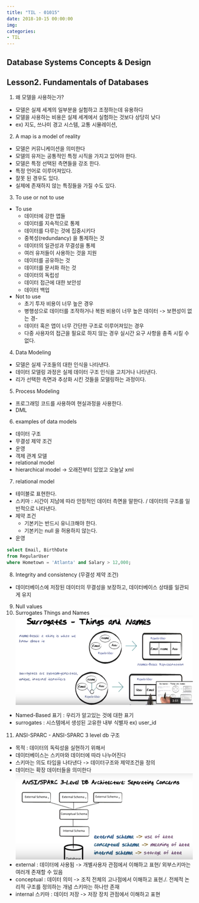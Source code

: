 ```yaml
---
title: "TIL - 01015"
date: 2018-10-15 00:00:00
img:
categories:
- TIL
---
```


## Database Systems Concepts & Design
## Lesson2. Fundamentals of Databases

1.  왜 모델을 사용하는가?
- 모델은 실제 세계의 일부분을 실험하고 조정하는데 유용하다
- 모델을 사용하는 비용은 실제 세계에서 실험하는 것보다 상당히 낮다
- ex) 지도, 쓰나미 경고 시스템, 교통 시뮬레이션,

2. A map is a model of reality
- 모델은 커뮤니케이션을 의미한다
- 모델의 유저는 공통적인 특정 시직을 가지고 있어야 한다.
- 모델은 특정 선택된 측면들을 강조 한다.
- 특정 언어로 이루어져있다.
- 잘못 된 경우도 있다.
- 실제에 존재하지 않는 특징들을 가질 수도 있다.

3. To use or not to use
- To use
    - 데이터에 강한 앱들
    - 데이터를 지속적으로 통제
    - 데이터를 다루는 것에 집중시키다
    - 중복성(redundancy) 을 통제하는 것
    - 데이터의 일관성과 무결성을 통제
    - 여러 유저들이 사용하는 것을 지원
    - 데이터를 공유하는 것
    - 데이터를 문서화 하는 것
    - 데이터의 독립성
    - 데이터 접근에 대한 보안성
    - 데이터 백업
- Not to use
    - 초기 투자 비용이 너무 높은 경우
    - 병행성으로 데이터를 조작하거나 복원 비용이 너무 높은 데이터 -> 보편성이 없는 경-
    - 데이터 혹은 앱이 너무 간단한 구조로 이루어져있는 경우
    - 다중 사용자의 접근을 필요로 하지 않는 경우 실시간 요구 사항을 충족 시킬 수 없다.

4. Data Modeling
- 모델은 실제 구조들의 대한 인식을 나타낸다.
- 데이터 모델링 과정은 실제 데이터 구조 인식을 고치거나 나타낸다.
- 리가 선택한 측면과 추상화 시킨 것들을 모델링하는 과정이다.

5. Process Modeling
- 프로그래밍 코드를 사용하여 현실과정을 사용한다.
- DML

6. examples of data models
- 데이터 구조
- 무결성 제약 조건
- 운영
- 객제 관계 모델
- relational model
- hierarchical model -> 오래전부터 있었고 오늘날 xml

7. relational model
- 테이블로 표현한다.
- 스키마 : 시간이 지남에 따라 안정적인 데이터 측면을 말한다. / 데이터의 구조를 일반적으로 나타낸다.
- 제약 조건
    - 기본키는 반드시 유니크해야 한다.
    - 기본키는 null 을 허용하지 않는다.
- 운영

```SQL
select Email, BirthDate
from RegularUser
where Hometown = 'Atlanta' and Salary > 12,000;
```

8.  Integrity and consistency (무결성 제약 조건)
- 데이터베이스에 저장된 데이터의 무결성을 보장하고, 데이터베이스 상태를 일관되게 유지

9.  Null values
10.  Surrogates Things and Names
![surrogates](./Picture/db1015_1.png)
- Named-Based 표기 : 우리가 알고있는 것에 대한 표기
- surrogates : 시스템에서 생성된 고유한 내부 식별자 ex) user_id
11. ANSI-SPARC - ANSI-SPARC 3 level db 구조
- 목적 : 데이터의 독릭성을 실현하기 위해서 
- 데이터베이스는 스키마와 데이터에 따라 나누어진다
- 스키마는 의도 타입을 나타낸다 -> 데이터구조와 제약조건을 정의
- 데이터는 확장 데이터들을 의미한다
![surrogates](./Picture/db1015_2.png)
- external : 데이터에 사용됨 -> 개별사용자 관점에서 이해하고 표현/ 외부스키마는 여러개 존재할 수 있음
- conceptual : 데이터 의미 -> 조직 전체의 고나점에서 이해하고 표현./. 전체적 논리적 구조를 정의하는 개념 스키마는 하나만 존재
- internal 스키마 : 데이터 저장 -> 저장 장치 관점에서 이해하고 표현
